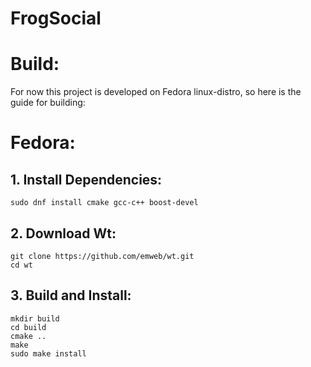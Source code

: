 # FrogSocial

# Build:
For now this project is developed on Fedora linux-distro, so here is the guide for building:

# Fedora:
## 1. Install Dependencies:
```
sudo dnf install cmake gcc-c++ boost-devel
```
## 2. Download Wt:
```
git clone https://github.com/emweb/wt.git
cd wt
```
## 3. Build and Install:
```
mkdir build
cd build
cmake ..
make
sudo make install
```
